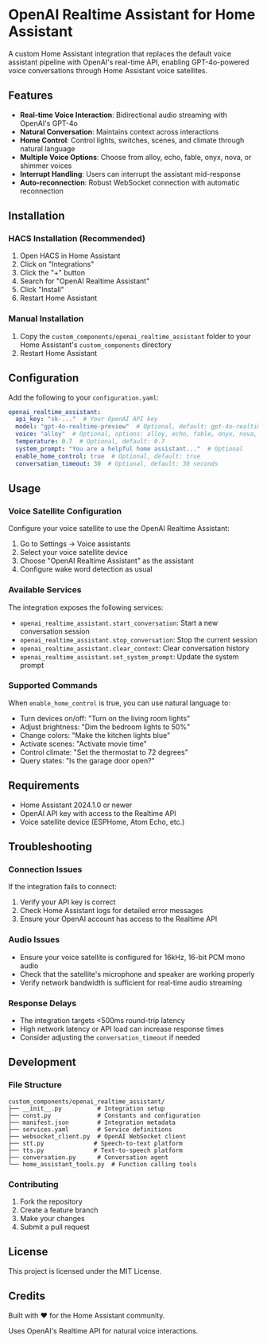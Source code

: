 # OpenAI Realtime Assistant for Home Assistant

A custom Home Assistant integration that replaces the default voice assistant pipeline with OpenAI's real-time API, enabling GPT-4o-powered voice conversations through Home Assistant voice satellites.

## Features

- **Real-time Voice Interaction**: Bidirectional audio streaming with OpenAI's GPT-4o
- **Natural Conversation**: Maintains context across interactions
- **Home Control**: Control lights, switches, scenes, and climate through natural language
- **Multiple Voice Options**: Choose from alloy, echo, fable, onyx, nova, or shimmer voices
- **Interrupt Handling**: Users can interrupt the assistant mid-response
- **Auto-reconnection**: Robust WebSocket connection with automatic reconnection

## Installation

### HACS Installation (Recommended)

1. Open HACS in Home Assistant
2. Click on "Integrations"
3. Click the "+" button
4. Search for "OpenAI Realtime Assistant"
5. Click "Install"
6. Restart Home Assistant

### Manual Installation

1. Copy the `custom_components/openai_realtime_assistant` folder to your Home Assistant's `custom_components` directory
2. Restart Home Assistant

## Configuration

Add the following to your `configuration.yaml`:

```yaml
openai_realtime_assistant:
  api_key: "sk-..."  # Your OpenAI API key
  model: "gpt-4o-realtime-preview"  # Optional, default: gpt-4o-realtime-preview
  voice: "alloy"  # Optional, options: alloy, echo, fable, onyx, nova, shimmer
  temperature: 0.7  # Optional, default: 0.7
  system_prompt: "You are a helpful home assistant..."  # Optional
  enable_home_control: true  # Optional, default: true
  conversation_timeout: 30  # Optional, default: 30 seconds
```

## Usage

### Voice Satellite Configuration

Configure your voice satellite to use the OpenAI Realtime Assistant:

1. Go to Settings → Voice assistants
2. Select your voice satellite device
3. Choose "OpenAI Realtime Assistant" as the assistant
4. Configure wake word detection as usual

### Available Services

The integration exposes the following services:

- `openai_realtime_assistant.start_conversation`: Start a new conversation session
- `openai_realtime_assistant.stop_conversation`: Stop the current session
- `openai_realtime_assistant.clear_context`: Clear conversation history
- `openai_realtime_assistant.set_system_prompt`: Update the system prompt

### Supported Commands

When `enable_home_control` is true, you can use natural language to:

- Turn devices on/off: "Turn on the living room lights"
- Adjust brightness: "Dim the bedroom lights to 50%"
- Change colors: "Make the kitchen lights blue"
- Activate scenes: "Activate movie time"
- Control climate: "Set the thermostat to 72 degrees"
- Query states: "Is the garage door open?"

## Requirements

- Home Assistant 2024.1.0 or newer
- OpenAI API key with access to the Realtime API
- Voice satellite device (ESPHome, Atom Echo, etc.)

## Troubleshooting

### Connection Issues

If the integration fails to connect:

1. Verify your API key is correct
2. Check Home Assistant logs for detailed error messages
3. Ensure your OpenAI account has access to the Realtime API

### Audio Issues

- Ensure your voice satellite is configured for 16kHz, 16-bit PCM mono audio
- Check that the satellite's microphone and speaker are working properly
- Verify network bandwidth is sufficient for real-time audio streaming

### Response Delays

- The integration targets <500ms round-trip latency
- High network latency or API load can increase response times
- Consider adjusting the `conversation_timeout` if needed

## Development

### File Structure

```
custom_components/openai_realtime_assistant/
├── __init__.py          # Integration setup
├── const.py             # Constants and configuration
├── manifest.json        # Integration metadata
├── services.yaml        # Service definitions
├── websocket_client.py  # OpenAI WebSocket client
├── stt.py              # Speech-to-text platform
├── tts.py              # Text-to-speech platform
├── conversation.py      # Conversation agent
└── home_assistant_tools.py  # Function calling tools
```

### Contributing

1. Fork the repository
2. Create a feature branch
3. Make your changes
4. Submit a pull request

## License

This project is licensed under the MIT License.

## Credits

Built with ❤️ for the Home Assistant community.

Uses OpenAI's Realtime API for natural voice interactions.